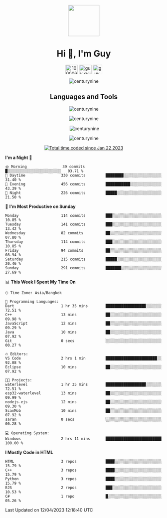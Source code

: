 
<p align="center"> <img src="https://user-images.githubusercontent.com/109062980/213915698-3e79c409-24f8-4471-a5f8-e7a842ad3a0a.gif" width="100" /> </p>
 
<h1 align="center">Hi 👋, I'm Guy</h1>
<p align="center">
<a href="https://fb.com/100006608053988" target="blank"><img align="center" src="https://raw.githubusercontent.com/rahuldkjain/github-profile-readme-generator/master/src/images/icons/Social/facebook.svg" alt="100006608053988" height="30" width="40" /></a>
<a href="https://instagram.com/guy.xvii" target="blank"><img align="center" src="https://raw.githubusercontent.com/rahuldkjain/github-profile-readme-generator/master/src/images/icons/Social/instagram.svg" alt="guy.xvii" height="30" width="40" /></a>
<a href="mailto:liwlifeix@gmail.com" target="blank"><img align="center" src="https://user-images.githubusercontent.com/109062980/226533395-e26b601f-4b8f-456f-affd-55dc944b4149.png" alt="guy.xvii" height="30" width="30" /></a>
</p>

<p align="center"> <img src="https://komarev.com/ghpvc/?username=centurynine&label=Profile%20views&color=0e75b6&style=for-the-badge" alt="centurynine" /> </p>

<h2 align="center">Languages and Tools</h3>

<!-- https://skillicons.dev/ -->
<p align="center">
<img src="https://skillicons.dev/icons?i=html,css,js,bootstrap,jquery,figma,cloudflare,nodejs,php,java,c,cs,cpp,py,dart,flutter,firebase,androidstudio,git,github,linux,docker,kubernetes,sqlite,mysql,mongodb,postman,nginx,express,arduino" alt="centurynine" /> 
</p>
 
<p align="center"><img align="center" src="https://github-readme-stats.vercel.app/api/top-langs?username=centurynine&show_icons=true&locale=en&layout=compact&theme=" alt="centurynine" /></p>

<p align="center">&nbsp;<img align="center" src="https://github-readme-stats.vercel.app/api?username=centurynine&show_icons=true&locale=en&theme=" alt="centurynine" /></p>

<p align="center"><img align="center" src="https://github-readme-streak-stats.herokuapp.com/?user=centurynine&theme=" alt="centurynine" /></p>
<p align="center">
<a href="https://wakatime.com/@9ded98d1-6308-4a11-a75a-63f31fdc4e7a"><img src="https://wakatime.com/badge/user/9ded98d1-6308-4a11-a75a-63f31fdc4e7a.svg" alt="Total time coded since Jan 22 2023" /></a>
  
<!--START_SECTION:waka-->
**I'm a Night 🦉** 

```text
🌞 Morning                39 commits          █░░░░░░░░░░░░░░░░░░░░░░░░   03.71 % 
🌆 Daytime                330 commits         ████████░░░░░░░░░░░░░░░░░   31.40 % 
🌃 Evening                456 commits         ███████████░░░░░░░░░░░░░░   43.39 % 
🌙 Night                  226 commits         █████░░░░░░░░░░░░░░░░░░░░   21.50 % 
```
📅 **I'm Most Productive on Sunday** 

```text
Monday                   114 commits         ███░░░░░░░░░░░░░░░░░░░░░░   10.85 % 
Tuesday                  141 commits         ███░░░░░░░░░░░░░░░░░░░░░░   13.42 % 
Wednesday                82 commits          ██░░░░░░░░░░░░░░░░░░░░░░░   07.80 % 
Thursday                 114 commits         ███░░░░░░░░░░░░░░░░░░░░░░   10.85 % 
Friday                   94 commits          ██░░░░░░░░░░░░░░░░░░░░░░░   08.94 % 
Saturday                 215 commits         █████░░░░░░░░░░░░░░░░░░░░   20.46 % 
Sunday                   291 commits         ███████░░░░░░░░░░░░░░░░░░   27.69 % 
```


📊 **This Week I Spent My Time On** 

```text
🕑︎ Time Zone: Asia/Bangkok

💬 Programming Languages: 
Dart                     1 hr 35 mins        ██████████████████░░░░░░░   72.51 % 
C++                      13 mins             ██░░░░░░░░░░░░░░░░░░░░░░░   09.98 % 
JavaScript               12 mins             ██░░░░░░░░░░░░░░░░░░░░░░░   09.29 % 
Java                     10 mins             ██░░░░░░░░░░░░░░░░░░░░░░░   07.92 % 
Git                      0 secs              ░░░░░░░░░░░░░░░░░░░░░░░░░   00.27 % 

🔥 Editors: 
VS Code                  2 hrs 1 min         ███████████████████████░░   92.08 % 
Eclipse                  10 mins             ██░░░░░░░░░░░░░░░░░░░░░░░   07.92 % 

🐱‍💻 Projects: 
waterlevel               1 hr 35 mins        ██████████████████░░░░░░░   72.51 % 
esp32-waterlevel         13 mins             ██░░░░░░░░░░░░░░░░░░░░░░░   09.99 % 
nodejs-ejs               12 mins             ██░░░░░░░░░░░░░░░░░░░░░░░   09.30 % 
ScanMob                  10 mins             ██░░░░░░░░░░░░░░░░░░░░░░░   07.92 % 
saran                    0 secs              ░░░░░░░░░░░░░░░░░░░░░░░░░   00.28 % 

💻 Operating System: 
Windows                  2 hrs 11 mins       █████████████████████████   100.00 % 
```

**I Mostly Code in HTML** 

```text
HTML                     3 repos             ████░░░░░░░░░░░░░░░░░░░░░   15.79 % 
C++                      3 repos             ████░░░░░░░░░░░░░░░░░░░░░   15.79 % 
Python                   3 repos             ████░░░░░░░░░░░░░░░░░░░░░   15.79 % 
EJS                      2 repos             ███░░░░░░░░░░░░░░░░░░░░░░   10.53 % 
C#                       1 repo              █░░░░░░░░░░░░░░░░░░░░░░░░   05.26 % 
```




 Last Updated on 12/04/2023 12:18:40 UTC
<!--END_SECTION:waka-->
  
</p>

